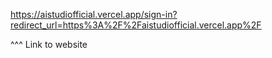 https://aistudiofficial.vercel.app/sign-in?redirect_url=https%3A%2F%2Faistudiofficial.vercel.app%2F

^^^ Link to website
